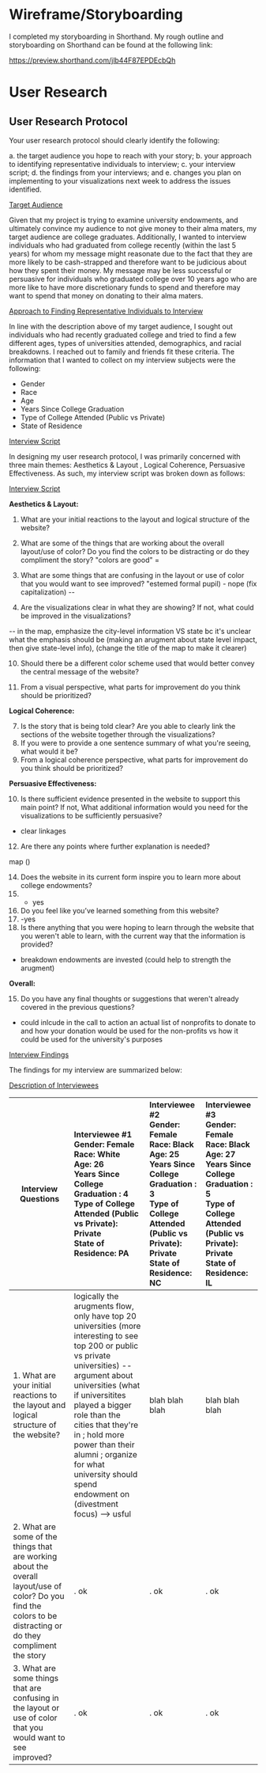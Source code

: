# Wireframe/Storyboarding

I completed my storyboarding in Shorthand. My rough outline and storyboarding on Shorthand can be found at the following link: 


<script src="https://carnegiemellon.shorthandstories.com/don-t-donate-to-your-alma-mater-an-exploration-of-university-endowments/embed.js"></script>

https://preview.shorthand.com/jlb44F87EPDEcbQh




# User Research

## User Research Protocol


Your user research protocol should clearly identify the following: 

a. the target audience you hope to reach with your story; 
b. your approach to identifying representative individuals to interview; 
c. your interview script; 
d. the findings from your interviews; and 
e. changes you plan on implementing to your visualizations next week to address the issues identified. 


<u> Target Audience </u>

Given that my project is trying to examine university endowments, and ultimately convince my audience to not give money to their alma maters, my target audience are college graduates. Additionally, I wanted to interview individuals who had graduated from college recently  (within the last 5 years) for whom my message might reasonate due to the fact that they are more likely to be cash-strapped and therefore want to be judicious about how they spent their money. My message may be less successful or persuasive for individuals who graduated college over 10 years ago who are more like to have more discretionary funds to spend and therefore may want to spend that money on donating to their alma maters.


<u> Approach to Finding Representative Individuals to Interview </u>

In line with the description above of my target audience, I sought out individuals who had recently graduated college and tried to find a few different ages, types of universities attended, demographics, and racial breakdowns. I reached out to family and friends fit these criteria. The information that I wanted to collect on my interview subjects were the following:

- Gender
- Race
- Age
- Years Since College Graduation
- Type of College Attended (Public vs Private)
- State of Residence
  
 
<u> Interview Script </u>

In designing my user research protocol, I was primarily concerned with three main themes: Aesthetics & Layout , Logical Coherence, Persuasive Effectiveness. As such, my interview script was broken down as follows:

<u> Interview Script </u>

**Aesthetics & Layout:**

1. What are your initial reactions to the layout and logical structure of the website?
2. What are some of the things that are working about the overall layout/use of color? Do you find the colors to be distracting or do they compliment the story?
"colors are good" =


6. What are some things that are confusing in the layout or use of color that you would want to see improved?
"estemed formal pupil) - nope (fix capitalization)  --



8. Are the visualizations clear in what they are showing? If not, what could be improved in the visualizations?

-- in the map, emphasize the city-level information VS state bc it's unclear what the emphasis should be (making an arugment about state level impact, then give state-level info), (change the title of the map to make it clearer)



10. Should there be a different color scheme used that would better convey the central message of the website?


11. From a visual perspective, what parts for improvement do you think should be prioritized?

**Logical Coherence:**

7. Is the story that is being told clear? Are you able to clearly link the sections of the website together through the visualizations?
8. If you were to provide a one sentence summary of what you're seeing, what would it be?
9. From a logical coherence perspective, what parts for improvement do you think should be prioritized?

**Persuasive Effectiveness:** 

10. Is there sufficient evidence presented in the website to support this main point? If not, What additional information would you need for the visualizations to be sufficiently persuasive?

- clear linkages
12. Are there any points where further explanation is needed?

map ()


14. Does the website in its current form inspire you to learn more about college endowments?
15. - yes
16. Do you feel like you’ve learned something from this website? 
17. -yes 
18. Is there anything that you were hoping to learn through the website that you weren't able to learn, with the current way that the information is provided?
- breakdown endowments are invested (could help to strength the arugment)

**Overall:**

15. Do you have any final thoughts or suggestions that weren't already covered in the previous questions?

- could inlcude in the call to action an actual list of nonprofits to donate to and how your donation would be used for the non-profits vs how it could be used for the university's purposes


  
 
<u> Interview Findings  </u>

The findings for my interview are summarized below:
  


<u> Description of Interviewees </u>

| Interview Questions| Interviewee #1 <br> Gender: Female <br> Race: White  <br> Age: 26 <br> Years Since College Graduation : 4 <br> Type of College Attended (Public vs Private): Private <br>  State of Residence: PA | Interviewee #2 <br> Gender: Female <br> Race: Black  <br> Age: 25 <br> Years Since College Graduation : 3 <br> Type of College Attended (Public vs Private): Private <br>  State of Residence: NC | Interviewee #3 <br> Gender: Female <br> Race: Black  <br> Age: 27 <br> Years Since College Graduation : 5 <br> Type of College Attended (Public vs Private): Private <br>  State of Residence: IL |
| --------- | :-------------- | :-------------- |  :------------- |
| 1. What are your initial reactions to the layout and logical structure of the website? | logically the arugments flow, only have top 20 universities (more interesting to see top 200 or public vs private universities) -- argument about universities (what if universitites played a bigger role than the cities that they're in ; hold more power than their alumni ;  organize for what university should spend endowment on (divestment focus) --> usful | blah blah blah | blah blah blah |
|2. What are some of the things that are working about the overall layout/use of color? Do you find the colors to be distracting or do they compliment the story |.   ok      |.   ok     |.       ok |
|3.  What are some things that are confusing in the layout or use of color that you would want to see improved? |.   ok      |.   ok     |.       ok |


